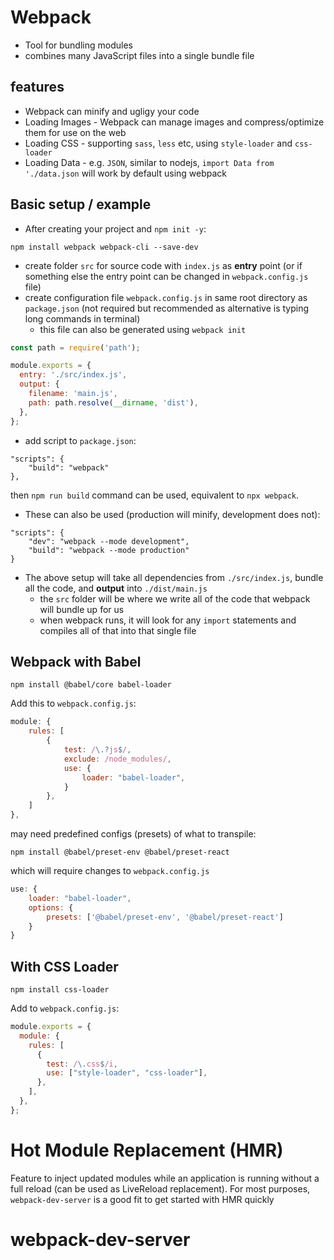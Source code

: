 # Webpack

- Tool for bundling modules
- combines many JavaScript files into a single bundle file

## features 

- Webpack can minify and ugligy your code
- Loading Images - Webpack can manage images and compress/optimize them for use on the web
- Loading CSS - supporting `sass`, `less` etc, using `style-loader` and `css-loader`
- Loading Data - e.g. `JSON`, similar to nodejs, `import Data from './data.json` will work by default using webpack

## Basic setup / example

- After creating your project and `npm init -y`:
```
npm install webpack webpack-cli --save-dev
```
- create folder `src` for source code with `index.js` as **entry** point (or if something else the entry point can be changed in `webpack.config.js` file)
- create configuration file `webpack.config.js` in same root directory as `package.json` (not required but recommended as alternative is typing long commands in terminal)
    - this file can also be generated using `webpack init`
```js
const path = require('path');

module.exports = {
  entry: './src/index.js',
  output: {
    filename: 'main.js',
    path: path.resolve(__dirname, 'dist'),
  },
};
```
- add script to `package.json`:
```
"scripts": {
    "build": "webpack"
},
```
then `npm run build` command can be used, equivalent to `npx webpack`.
- These can also be used (production will minify, development does not):
```
"scripts": {
    "dev": "webpack --mode development",
    "build": "webpack --mode production"
}
```
- The above setup will take all dependencies from `./src/index.js`, bundle all the code, and **output** into `./dist/main.js`
    - the `src` folder will be where we write all of the code that webpack will bundle up for us
    - when webpack runs, it will look for any `import` statements and compiles all of that into that single file

## Webpack with Babel

```
npm install @babel/core babel-loader
```

Add this to `webpack.config.js`:
```js
module: {
	rules: [
		{
			test: /\.?js$/,
			exclude: /node_modules/,
			use: {
				loader: "babel-loader",
			}
		},
	]
},
```

may need predefined configs (presets) of what to transpile:
```
npm install @babel/preset-env @babel/preset-react
```
which will require changes to `webpack.config.js`
```js
use: {
	loader: "babel-loader",
	options: {
		presets: ['@babel/preset-env', '@babel/preset-react']
	}
}
```

## With CSS Loader

```
npm install css-loader
```

Add to `webpack.config.js`:
```js
module.exports = {
  module: {
    rules: [
      {
        test: /\.css$/i,
        use: ["style-loader", "css-loader"],
      },
    ],
  },
};
```

# Hot Module Replacement (HMR)

Feature to inject updated modules while an application is running without a full reload (can be used as LiveReload replacement). For most purposes, `webpack-dev-server` is a good fit to get started with HMR quickly

# webpack-dev-server

